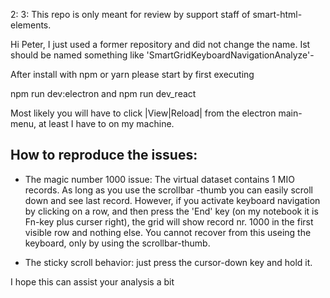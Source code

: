 2: 3:
This repo is only meant for review by support staff of smart-html-elements.

Hi Peter, I just used a former repository and did not change the name.
Ist should be named something like 'SmartGridKeyboardNavigationAnalyze'-


After install with npm or yarn please start by first executing 

npm run dev:electron
and
npm run dev_react

Most likely you will have to click |View|Reload| from the electron main-menu, at least I have to on my machine.

How to reproduce the issues:
----------------------------
- The magic number 1000 issue:
  The virtual dataset contains 1 MIO records. As long as you use the scrollbar -thumb you can easily scroll down and see
  last record.
  However, if you activate keyboard navigation by clicking on a row, and then press the 'End' key (on my notebook 
  it is Fn-key plus curser right), the grid will show record nr. 1000 in the first visible row and nothing else.
  You cannot recover from this useing the keyboard, only by using the scrollbar-thumb.
  
- The sticky scroll behavior:
  just press the cursor-down key and hold it.
  
I hope this can assist your analysis a bit

